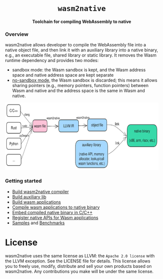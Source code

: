 <div align="center">
  <h1><code>wasm2native</code></h1>
  <p>
    <strong>Toolchain for compiling WebAssembly to native</strong>
  </p>
</div>

### Overview
wasm2native allows developer to compile the WebAssembly file into a native object file, and then
link it with an auxiliary library into a native binary, e.g., an executable file, shared library or
static library. It removes the Wasm runtime dependency and provides two modes:
- sandbox mode: the Wasm sandbox is kept, and the Wasm address space and native address space are 
  kept separate
- [no-sandbox
  mode](https://github.com/AndroidWasm/wabt/tree/main/wasm2c#no-sandbox-mode-experimental), the Wasm
  sandbox is discarded; this means it allows sharing pointers (e.g., memory pointers, function
  pointers) between Wasm and native and the address space is the same in Wasm and native.

<img src="./doc/images/compilation_pipeline.svg" width="1100" height="220" />

### Getting started
- [Build wasm2native compiler](./wasm2native-compiler/README.md)
- [Build auxiliary lib](./wasm2native-vmlib/README.md)
- [Build wasm applications](./doc/build_wasm_app.md)
- [Compile wasm applications to native binary](./doc/compile_wasm_app_to_native.md)
- [Embed compiled native binary in C/C++](./doc/embed_compiled_native.md)
- [Register native APIs for Wasm applications](./doc/register_native_api.md)
- [Samples](./samples) and [Benchmarks](./tests/benchmarks)

License
=======
wasm2native uses the same license as LLVM: the `Apache 2.0 license` with the LLVM exception. See the
LICENSE file for details. This license allows you to freely use, modify, distribute and sell your
own products based on wasm2native. Any contributions you make will be under the same license.
